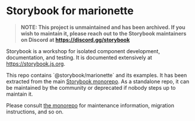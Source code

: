 # Storybook for marionette

> **NOTE: This project is unmaintained and has been archived. If you wish to maintain it, please reach out to the Storybook maintainers on Discord at https://discord.gg/storybook**

Storybook is a workshop for isolated component development, documentation, and testing. It is documented extensively at https://storybook.js.org.

This repo contains \`@storybook/marionette\` and its examples. It has been extracted from the main [Storybook monorepo](https://github.com/storybookjs/storybook).
As a standalone repo, it can be maintained by the community or deprecated if nobody steps up to maintain it.

Please consult [the monorepo](https://github.com/storybookjs/storybook) for maintenance information, migration instructions, and so on.
